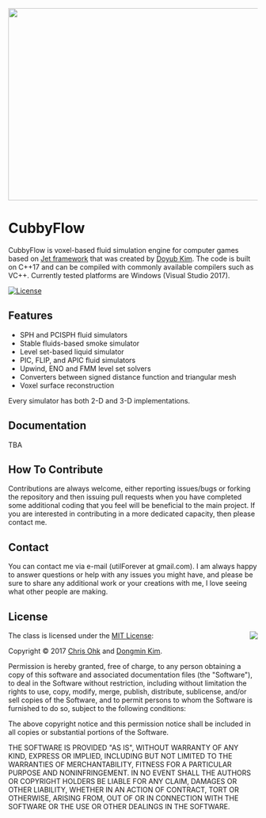 <img src="https://github.com/utilForever/CubbyFlow/blob/master/Logo.png" align="center" width="631" height="388" />

# CubbyFlow

CubbyFlow is voxel-based fluid simulation engine for computer games based on [Jet framework](https://github.com/doyubkim/fluid-engine-dev) that was created by [Doyub Kim](https://twitter.com/doyub).
The code is built on C++17 and can be compiled with commonly available compilers such as VC++. Currently tested platforms are Windows (Visual Studio 2017).

[![License](https://img.shields.io/badge/Licence-MIT-blue.svg)](https://github.com/utilForever/CubbyFlow/blob/master/LICENSE)

## Features

- SPH and PCISPH fluid simulators
- Stable fluids-based smoke simulator
- Level set-based liquid simulator
- PIC, FLIP, and APIC fluid simulators
- Upwind, ENO and FMM level set solvers
- Converters between signed distance function and triangular mesh
- Voxel surface reconstruction

Every simulator has both 2-D and 3-D implementations.

## Documentation

TBA

## How To Contribute

Contributions are always welcome, either reporting issues/bugs or forking the repository and then issuing pull requests when you have completed some additional coding that you feel will be beneficial to the main project. If you are interested in contributing in a more dedicated capacity, then please contact me.

## Contact

You can contact me via e-mail (utilForever at gmail.com). I am always happy to answer questions or help with any issues you might have, and please be sure to share any additional work or your creations with me, I love seeing what other people are making.

## License

<img align="right" src="http://opensource.org/trademarks/opensource/OSI-Approved-License-100x137.png">

The class is licensed under the [MIT License](http://opensource.org/licenses/MIT):

Copyright &copy; 2017 [Chris Ohk](http://www.github.com/utilForever) and [Dongmin Kim](https://github.com/dmk98).

Permission is hereby granted, free of charge, to any person obtaining a copy of this software and associated documentation files (the "Software"), to deal in the Software without restriction, including without limitation the rights to use, copy, modify, merge, publish, distribute, sublicense, and/or sell copies of the Software, and to permit persons to whom the Software is furnished to do so, subject to the following conditions:

The above copyright notice and this permission notice shall be included in all copies or substantial portions of the Software.

THE SOFTWARE IS PROVIDED "AS IS", WITHOUT WARRANTY OF ANY KIND, EXPRESS OR IMPLIED, INCLUDING BUT NOT LIMITED TO THE WARRANTIES OF MERCHANTABILITY, FITNESS FOR A PARTICULAR PURPOSE AND NONINFRINGEMENT. IN NO EVENT SHALL THE AUTHORS OR COPYRIGHT HOLDERS BE LIABLE FOR ANY CLAIM, DAMAGES OR OTHER LIABILITY, WHETHER IN AN ACTION OF CONTRACT, TORT OR OTHERWISE, ARISING FROM, OUT OF OR IN CONNECTION WITH THE SOFTWARE OR THE USE OR OTHER DEALINGS IN THE SOFTWARE.